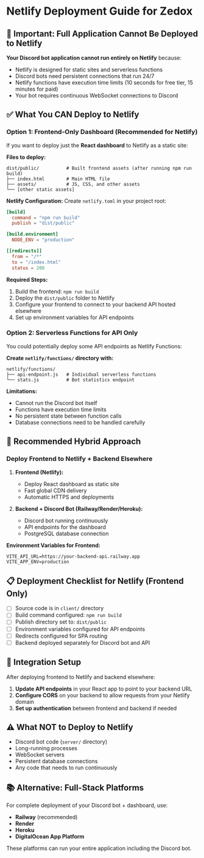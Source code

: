 # Netlify Deployment Guide for Zedox

## 🚨 Important: Full Application Cannot Be Deployed to Netlify

**Your Discord bot application cannot run entirely on Netlify** because:
- Netlify is designed for static sites and serverless functions
- Discord bots need persistent connections that run 24/7
- Netlify functions have execution time limits (10 seconds for free tier, 15 minutes for paid)
- Your bot requires continuous WebSocket connections to Discord

## ✅ What You CAN Deploy to Netlify

### Option 1: Frontend-Only Dashboard (Recommended for Netlify)

If you want to deploy just the **React dashboard** to Netlify as a static site:

**Files to deploy:**
```
dist/public/          # Built frontend assets (after running npm run build)
├── index.html        # Main HTML file
├── assets/           # JS, CSS, and other assets
└── [other static assets]
```

**Netlify Configuration:**
Create `netlify.toml` in your project root:
```toml
[build]
  command = "npm run build"
  publish = "dist/public"

[build.environment]
  NODE_ENV = "production"

[[redirects]]
  from = "/*"
  to = "/index.html"
  status = 200
```

**Required Steps:**
1. Build the frontend: `npm run build`
2. Deploy the `dist/public` folder to Netlify
3. Configure your frontend to connect to your backend API hosted elsewhere
4. Set up environment variables for API endpoints

### Option 2: Serverless Functions for API Only

You could potentially deploy some API endpoints as Netlify Functions:

**Create `netlify/functions/` directory with:**
```
netlify/functions/
├── api-endpoint.js   # Individual serverless functions
└── stats.js          # Bot statistics endpoint
```

**Limitations:**
- Cannot run the Discord bot itself
- Functions have execution time limits
- No persistent state between function calls
- Database connections need to be handled carefully

## 🎯 Recommended Hybrid Approach

### Deploy Frontend to Netlify + Backend Elsewhere

1. **Frontend (Netlify):**
   - Deploy React dashboard as static site
   - Fast global CDN delivery
   - Automatic HTTPS and deployments

2. **Backend + Discord Bot (Railway/Render/Heroku):**
   - Discord bot running continuously
   - API endpoints for the dashboard
   - PostgreSQL database connection

**Environment Variables for Frontend:**
```
VITE_API_URL=https://your-backend-api.railway.app
VITE_APP_ENV=production
```

## 📋 Deployment Checklist for Netlify (Frontend Only)

- [ ] Source code is in `client/` directory
- [ ] Build command configured: `npm run build`
- [ ] Publish directory set to: `dist/public`
- [ ] Environment variables configured for API endpoints
- [ ] Redirects configured for SPA routing
- [ ] Backend deployed separately for Discord bot and API

## 🔗 Integration Setup

After deploying frontend to Netlify and backend elsewhere:

1. **Update API endpoints** in your React app to point to your backend URL
2. **Configure CORS** on your backend to allow requests from your Netlify domain
3. **Set up authentication** between frontend and backend if needed

## ⚠️ What NOT to Deploy to Netlify

- Discord bot code (`server/` directory)
- Long-running processes
- WebSocket servers
- Persistent database connections
- Any code that needs to run continuously

## 📚 Alternative: Full-Stack Platforms

For complete deployment of your Discord bot + dashboard, use:
- **Railway** (recommended)
- **Render**  
- **Heroku**
- **DigitalOcean App Platform**

These platforms can run your entire application including the Discord bot.